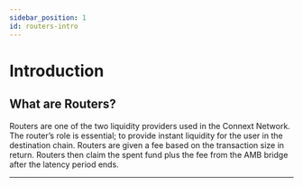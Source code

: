 ```yaml
---
sidebar_position: 1
id: routers-intro
---
```


# Introduction

## What are Routers?

Routers are one of the two liquidity providers used in the Connext Network. The router’s role is essential; to provide instant liquidity for the user in the destination chain. Routers are given a fee based on the transaction size in return. Routers then claim the spent fund plus the fee from the AMB bridge after the latency period ends.

---